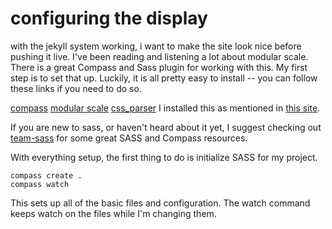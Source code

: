 # configuring the display

with the jekyll system working, i want to make the site look nice before pushing
it live. I've been reading and listening a lot about modular scale. There is a
great Compass and Sass plugin for working with this. My first step is to set
that up. Luckily, it is all pretty easy to install -- you can follow these links
if you need to do so.

[compass](http://compass-style.org/install/)
[modular scale](https://github.com/Team-Sass/modular-scale)
[css_parser]() I installed this as mentioned in [this
site](http://thesassway.com/beginner/getting-started-with-sass-and-compass).

If you are new to sass, or haven't heard about it yet, I suggest checking out
[team-sass](https://github.com/Team-Sass/) for some great SASS and Compass
resources.

With everything setup, the first thing to do is initialize SASS for my project.

    compass create .
    compass watch

This sets up all of the basic files and configuration. The watch command keeps
watch on the files while I'm changing them.

